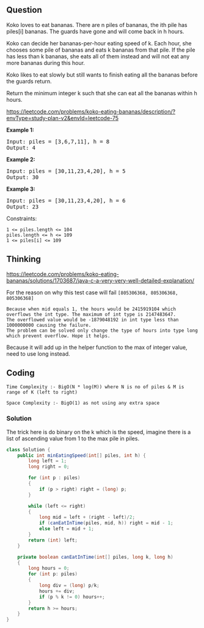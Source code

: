 ## Question
Koko loves to eat bananas. There are n piles of bananas, the ith pile has piles[i] bananas. The guards have gone and will come back in h hours.

Koko can decide her bananas-per-hour eating speed of k. Each hour, she chooses some pile of bananas and eats k bananas from that pile. If the pile has less than k bananas, she eats all of them instead and will not eat any more bananas during this hour.

Koko likes to eat slowly but still wants to finish eating all the bananas before the guards return.

Return the minimum integer k such that she can eat all the bananas within h hours.

https://leetcode.com/problems/koko-eating-bananas/description/?envType=study-plan-v2&envId=leetcode-75

**Example 1:**
<pre>
Input: piles = [3,6,7,11], h = 8
Output: 4
</pre>

**Example 2:**
<pre>
Input: piles = [30,11,23,4,20], h = 5
Output: 30
</pre>

**Example 3:**
<pre>
Input: piles = [30,11,23,4,20], h = 6
Output: 23
</pre>

Constraints:

    1 <= piles.length <= 104
    piles.length <= h <= 109
    1 <= piles[i] <= 109


## Thinking
https://leetcode.com/problems/koko-eating-bananas/solutions/1703687/java-c-a-very-very-well-detailed-explanation/


For the reason on why this test case will fail `[805306368, 805306368, 805306368]`
```
Because when mid equals 1, the hours would be 2415919104 which overflows the int type. The maximum of int type is 2147483647. 
The overflowed value would be -1879048192 in int type less than 1000000000 causing the failure. 
The problem can be solved only change the type of hours into type long which prevent overflow. Hope it helps.
```
Because it will add up in the helper function to the max of integer value, need to use long instead.

## Coding


    Time Complexity :- BigO(N * log(M)) where N is no of piles & M is range of K (left to right)

    Space Complexity :- BigO(1) as not using any extra space


### Solution
The trick here is do binary on the k which is the speed, imagine there is a list of ascending value from 1 to the max pile in piles.
```java
class Solution {
    public int minEatingSpeed(int[] piles, int h) {
        long left = 1;
        long right = 0;

        for (int p : piles)
        {
            if (p > right) right = (long) p;
        }

        while (left <= right)
        {
            long mid = left + (right - left)/2;
            if (canEatInTime(piles, mid, h)) right = mid - 1;
            else left = mid + 1;
        }
        return (int) left;
    }

    private boolean canEatInTime(int[] piles, long k, long h)
    {
        long hours = 0;
        for (int p: piles)
        {
            long div = (long) p/k;
            hours += div;
            if (p % k != 0) hours++;
        }
        return h >= hours;
    }
}
```
